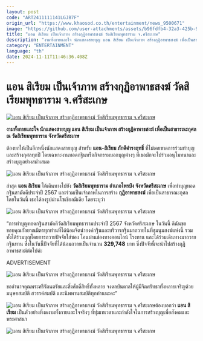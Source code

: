 ```yaml
---
layout: post
code: "ART2411111141LGJB7F"
origin_url: "https://www.khaosod.co.th/entertainment/news_9500671"
image: "https://github.com/user-attachments/assets/b96fdfb4-32a3-425b-9f6e-1fd506f937c4"
title: "แอน สิเรียม เป็นเจ้าภาพ สร้างกุฏิอาพาธสงฆ์ วัดสิเรียมพุทธาราม จ.ศรีสะเกษ"
description: "งามทั้งกายและใจ นักแสดงสายบุญ แอน สิเรียม เป็นเจ้าภาพ สร้างกุฏิอาพาธสงฆ์ เพื่อเป็นสาธารณะกุศล  ณ วัดสิเรียมพุทธาราม จังหวัดศรีสะเกษ"
category: "ENTERTAINMENT"
language: "th"
date: 2024-11-11T11:46:36.408Z
---
```


# แอน สิเรียม เป็นเจ้าภาพ สร้างกุฏิอาพาธสงฆ์ วัดสิเรียมพุทธาราม จ.ศรีสะเกษ

[![แอน สิเรียม เป็นเจ้าภาพ สร้างกุฏิอาพาธสงฆ์ วัดสิเรียมพุทธาราม จ.ศรีสะเกษ](https://www.khaosod.co.th/wpapp/uploads/2024/11/annsiriem_111167-1.jpg "แอน สิเรียม เป็นเจ้าภาพ สร้างกุฏิอาพาธสงฆ์ วัดสิเรียมพุทธาราม จ.ศรีสะเกษ")](https://www.khaosod.co.th/wpapp/uploads/2024/11/annsiriem_111167-1.jpg)

**งามทั้งกายและใจ นักแสดงสายบุญ แอน สิเรียม เป็นเจ้าภาพ สร้างกุฏิอาพาธสงฆ์ เพื่อเป็นสาธารณะกุศล ณ วัดสิเรียมพุทธาราม จังหวัดศรีสะเกษ**

ต้องยกให้เป็นอีกหนึ่งนักแสดงสายบุญ สำหรับ **แอน-สิเรียม ภักดีดำรงฤทธิ์** ที่ไม่เคยขาดการร่วมทำบุญและสร้างกุศลทุกปี โดยเฉพาะงานทอดกฐินหรือกิจกรรมบอกบุญต่างๆ ที่เธอมักจะไปร่วมอนุโมทนาและสร้างบุญอย่างสม่ำเสมอ

![แอน สิเรียม เป็นเจ้าภาพ สร้างกุฏิอาพาธสงฆ์ วัดสิเรียมพุทธาราม จ.ศรีสะเกษ](https://www.khaosod.co.th/wpapp/uploads/2024/11/annsiriem_111167-8.jpg)

ล่าสุด **แอน สิเรียม** ได้เดินทางไปยัง **วัดสิเรียมพุทธาราม อำเภอไพรบึง จังหวัดศรีสะเกษ** เพื่อทำบุญทอดกฐินสามัคคีประจำปี 2567 และร่วมเป็นเจ้าภาพในการสร้าง **กุฏิอาพาธสงฆ์** เพื่อเป็นสาธารณะกุศล โดยในวันนี้ เธอได้ลงรูปผ่านโซเชียลมีเดีย โดยระบุว่า

![แอน สิเรียม เป็นเจ้าภาพ สร้างกุฏิอาพาธสงฆ์ วัดสิเรียมพุทธาราม จ.ศรีสะเกษ](https://www.khaosod.co.th/wpapp/uploads/2024/11/annsiriem_111167-6.jpg)

“การทำบุญทอดกฐินสามัคคีวัดสิเรียมพุทธารามประจำปี 2567 จังหวัดศรีสะเกษ ในวันนี้ ดิฉันขอขอบคุณกัลยาณมิตรทุกท่านที่ได้น้อมจิตนำองค์กฐินและบริวารกฐินมาถวายในที่ชุมนุมสงฆ์แห่งนี้ รวมทั้งได้ร่วมบุญโดยการถวายปัจจัยใส่ซอง โอนผ่านช่องทางออนไลน์ โรงทาน และได้ร่วมเดินทางมาถวายกฐินทาน ซึ่งในวันนี้ปัจจัยที่ได้น้อมถวายเป็นจำนวน **329,748** บาท ซึ่งปัจจัยนี้จะนำไปสร้างกุฏิอาพาธสงฆ์ต่อไปค่ะ

ADVERTISEMENT

![แอน สิเรียม เป็นเจ้าภาพ สร้างกุฏิอาพาธสงฆ์ วัดสิเรียมพุทธาราม จ.ศรีสะเกษ](https://www.khaosod.co.th/wpapp/uploads/2024/11/annsiriem_111167-5.jpg)

ขออำนาจคุณพระศรีรัตนตรัยและสิ่งศักดิ์สิทธิ์ทั้งหลาย จงดลบันดาลให้ผู้มีจิตศรัทธาทั้งหลายเจริญด้วยมนุษยสมบัติ สวรรค์สมบัติ และนิพพานสมบัติทุกท่านนะคะ”

![แอน สิเรียม เป็นเจ้าภาพ สร้างกุฏิอาพาธสงฆ์ วัดสิเรียมพุทธาราม จ.ศรีสะเกษ](https://www.khaosod.co.th/wpapp/uploads/2024/11/annsiriem_111167-7.jpg)ต้องบอกว่า **แอน สิเรียม** เป็นตัวอย่างที่งดงามทั้งกายและใจจริงๆ ที่ทุ่มเทเวลาและกำลังใจในการสร้างบุญเพื่อสังคมและพระศาสนา

![แอน สิเรียม เป็นเจ้าภาพ สร้างกุฏิอาพาธสงฆ์ วัดสิเรียมพุทธาราม จ.ศรีสะเกษ](https://www.khaosod.co.th/wpapp/uploads/2024/11/annsiriem_111167-4.jpg)